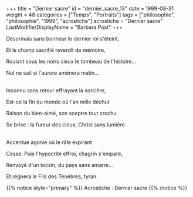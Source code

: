 +++
title = "Dernier sacre"
id = "dernier_sacre_13"
date = 1999-08-31
weight = 48
categories = ["Temps", "Portraits"]
tags = ["philosophie", "philosophie", "1999", "acrostiche"]
acrostiche = "Dernier sacre"
LastModifierDisplayName = "Barbara Post"
+++

Désormais sans bonheur le dernier roi s'éteint,

Et le champ sacrifié reverdit de mémoire,

Roulant sous les noirs cieux le tombeau de l'histoire...

Nul ne sait si l'aurore amènera matin...

 \
Inconnu sans retour effrayant la sorcière,

Est-ce la fin du monde où l'an mille déchut

Raison du bien-aimé, son sceptre tout crochu

Se brise : la fureur des cieux, Christ sans lumière

 \
Accentue agonie où le râle expirant

Cesse. Puis l'hypocrite effroi, chagrin s'empare,

Renvoyé d'un tocsin, du pays sans amarre...

Et régnera le Fils des Ténèbres, tyran.

{{% notice style="primary" %}}
Acrostiche : Dernier sacre
{{% /notice %}}
